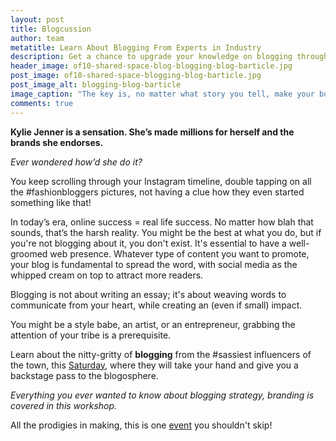 ```yaml
---
layout: post
title: Blogcussion
author: team
metatitle: Learn About Blogging From Experts in Industry
description: Get a chance to upgrade your knowledge on blogging through the best bloggers in Mumbai.
header_image: of10-shared-space-blog-blogging-blog-barticle.jpg
post_image: of10-shared-space-blogging-blog-barticle.jpg
post_image_alt: blogging-blog-barticle
image_caption: "The key is, no matter what story you tell, make your buyer the hero."
comments: true
---
```


**Kylie Jenner is a sensation. She’s made millions for herself and the brands she endorses.**

*Ever wondered how’d she do it?*

You keep scrolling through your Instagram timeline, double tapping on all the #fashionbloggers pictures, not having a clue how they even started something like that!

In today’s era, online success = real life success. No matter how blah that sounds, that’s the harsh reality. You might be the best at what you do, but if you're not blogging about it, you don't exist. It's essential to have a well-groomed web presence. Whatever type of content you want to promote, your blog is fundamental to spread the word, with social media as the whipped cream on top to attract more readers.

Blogging is not about writing an essay; it's about weaving words to communicate from your heart, while creating an (even if small) impact.

You might be a style babe, an artist, or an entrepreneur, grabbing the attention of your tribe is a prerequisite.

Learn about the nitty-gritty of **blogging** from the #sassiest influencers of the town, this [Saturday](https://www.eventshigh.com/detail/Mumbai/d19de66e754f77d994fefeff94caa20d), where they will take your hand and give you a backstage pass to the blogosphere.

*Everything you ever wanted to know about blogging strategy, branding is covered in this workshop.*

All the prodigies in making, this is one [event](https://www.facebook.com/events/1663147957327856/) you shouldn't skip!
